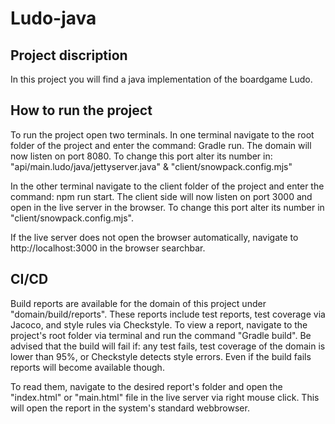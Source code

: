 # Ludo-java

## Project discription
In this project you will find a java implementation of the boardgame Ludo.

## How to run the project
To run the project open two terminals.
In one terminal navigate to the root folder of the project and enter the command: Gradle run.
The domain will now listen on port 8080.
To change this port alter its number in: "api/main.ludo/java/jettyserver.java" & "client/snowpack.config.mjs"

In the other terminal navigate to the client folder of the project and enter the command: npm run start.
The client side will now listen on port 3000 and open in the live server in the browser.
To change this port alter its number in "client/snowpack.config.mjs".

If the live server does not open the browser automatically, navigate to http://localhost:3000 in the browser searchbar.

## CI/CD
Build reports are available for the domain of this project under "domain/build/reports".
These reports include test reports, test coverage via Jacoco, and style rules via Checkstyle.
To view a report, navigate to the project's root folder via terminal and run the command "Gradle build".
Be advised that the build will fail if: any test fails, test coverage of the domain is lower than 95%, or Checkstyle detects style errors.
Even if the build fails reports will become available though.

To read them, navigate to the desired report's folder and open the "index.html" or "main.html" file in the live server via right mouse click.
This will open the report in the system's standard webbrowser.
